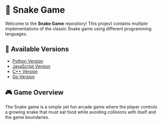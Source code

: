 # 🐍 Snake Game

Welcome to the **Snake Game** repository! This project contains multiple implementations of the classic Snake game using different programming languages.

## 📌 Available Versions

- [Python Version](Python/README.md)
- [JavaScript Version](Javascript/README.md)
- [C++ Version](C++/README.md)
- [Go Version](Go/README.md)

## 🎮 Game Overview

The Snake game is a simple yet fun arcade game where the player controls a growing snake that must eat food while avoiding collisions with itself and the game boundaries.
